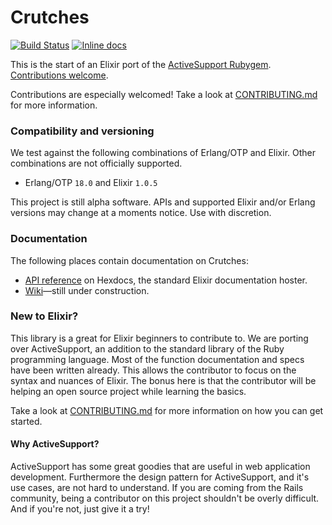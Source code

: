 Crutches
=======

[![Build Status](https://travis-ci.org/mykewould/crutches.svg?branch=master)](https://travis-ci.org/mykewould/crutches)
[![Inline docs](http://inch-ci.org/github/mykewould/crutches.svg?branch=master)](http://inch-ci.org/github/mykewould/crutches)

This is the start of an Elixir port of the [ActiveSupport Rubygem]. [Contributions
welcome].

 [ActiveSupport Rubygem]:https://github.com/rails/rails/tree/master/activesupport
 [Contributions welcome]:https://github.com/mykewould/crutches#new-to-elixir

Contributions are especially welcomed! Take a look at [CONTRIBUTING.md] for
more information.

### Compatibility and versioning

We test against the following combinations of Erlang/OTP and Elixir. Other
combinations are not officially supported.

 - Erlang/OTP `18.0` and Elixir `1.0.5`

This project is still alpha software. APIs and supported Elixir and/or Erlang
versions may change at a moments notice. Use with discretion.

### Documentation

The following places contain documentation on Crutches:

 - [API reference] on Hexdocs, the standard Elixir documentation hoster.
 - [Wiki]&mdash;still under construction.

 [API reference]:http://hexdocs.pm/crutches/
 [Wiki]:https://github.com/mykewould/crutches/wiki

### New to Elixir?

This library is a great for Elixir beginners to contribute to. We are porting
over ActiveSupport, an addition to the standard library of the Ruby programming
language. Most of the function documentation and specs have been written already.
This allows the contributor to focus on the syntax and nuances of Elixir. The
bonus here is that the contributor will be helping an open source project while
learning the basics.

Take a look at [CONTRIBUTING.md] for more information on how you can get
started.

[CONTRIBUTING.md]: https://github.com/mykewould/crutches/blob/master/CONTRIBUTING.md

#### Why ActiveSupport?

ActiveSupport has some great goodies that are useful in web application
development. Furthermore the design pattern for ActiveSupport, and it's use
cases, are not hard to understand. If you are coming from the Rails community,
being a contributor on this project shouldn't be overly difficult. And if you're
not, just give it a try!
